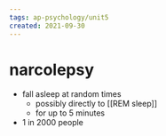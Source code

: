 ```yaml
---
tags: ap-psychology/unit5 
created: 2021-09-30
---
```


# narcolepsy

- fall asleep at random times
	- possibly directly to [[REM sleep]]
	- for up to 5 minutes
- 1 in 2000 people 
